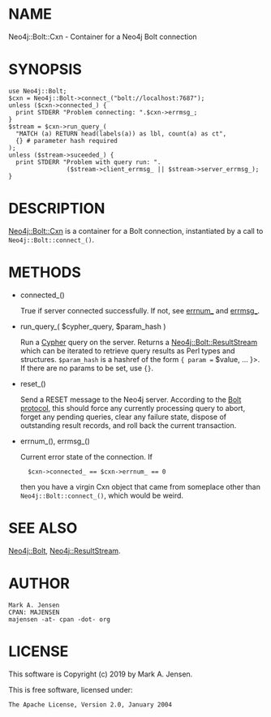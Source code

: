 # NAME

Neo4j::Bolt::Cxn - Container for a Neo4j Bolt connection

# SYNOPSIS

    use Neo4j::Bolt;
    $cxn = Neo4j::Bolt->connect_("bolt://localhost:7687");
    unless ($cxn->connected_) {
      print STDERR "Problem connecting: ".$cxn->errmsg_;
    }
    $stream = $cxn->run_query_(
      "MATCH (a) RETURN head(labels(a)) as lbl, count(a) as ct",
      {} # parameter hash required
    );
    unless ($stream->suceeded_) {
      print STDERR "Problem with query run: ".
                    ($stream->client_errmsg_ || $stream->server_errmsg_);
    }

# DESCRIPTION

[Neo4j::Bolt::Cxn](/lib/Neo4j/Bolt/Cxn.md) is a container for a Bolt connection, instantiated by
a call to `Neo4j::Bolt::connect_()`.

# METHODS

- connected\_()

    True if server connected successfully. If not, see [errnum\_](https://metacpan.org/pod/errnum_) and [errmsg\_](https://metacpan.org/pod/errmsg_).

- run\_query\_( $cypher\_query, $param\_hash )

    Run a [Cypher](https://neo4j.com/docs/cypher-manual/current/) query on
    the server. Returns a [Neo4j::Bolt::ResultStream](/lib/Neo4j/Bolt/ResultStream.md) which can be iterated
    to retrieve query results as Perl types and structures. `$param_hash` is
    a hashref of the form `{ param =` $value, ... }>. If there are no params
    to be set, use `{}`.

- reset\_()

    Send a RESET message to the Neo4j server. According to the [Bolt
    protocol](https://boltprotocol.org/v1/), this should force any currently
    processing query to abort, forget any pending queries, clear any 
    failure state, dispose of outstanding result records, and roll back 
    the current transaction.

- errnum\_(), errmsg\_()

    Current error state of the connection. If 

        $cxn->connected_ == $cxn->errnum_ == 0

    then you have a virgin Cxn object that came from someplace other than
    `Neo4j::Bolt::connect_()`, which would be weird.

# SEE ALSO

[Neo4j::Bolt](/lib/Neo4j/Bolt.md), [Neo4j::ResultStream](/lib/Neo4j/ResultStream.md).

# AUTHOR

    Mark A. Jensen
    CPAN: MAJENSEN
    majensen -at- cpan -dot- org

# LICENSE

This software is Copyright (c) 2019 by Mark A. Jensen.

This is free software, licensed under:

    The Apache License, Version 2.0, January 2004
